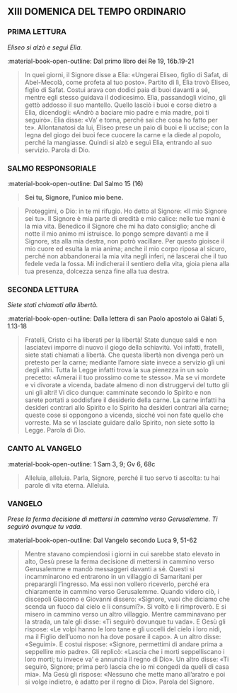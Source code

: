 ## XIII DOMENICA DEL TEMPO ORDINARIO
> 
### PRIMA LETTURA
*Eliseo si alzò e seguì Elìa.*

:material-book-open-outline: Dal primo libro dei Re
19, 16b.19-21

> In quei giorni, il Signore disse a Elìa: «Ungerai Eliseo, figlio di Safat, di Abel-Mecolà, come profeta al tuo posto». Partito di lì, Elìa trovò Eliseo, figlio di Safat. Costui arava con dodici paia di buoi davanti a sé, mentre egli stesso guidava il dodicesimo. Elìa, passandogli vicino, gli gettò addosso il suo mantello. Quello lasciò i buoi e corse dietro a Elìa, dicendogli: «Andrò a baciare mio padre e mia madre, poi ti seguirò». Elìa disse: «Va’ e torna, perché sai che cosa ho fatto per te». Allontanatosi da lui, Eliseo prese un paio di buoi e li uccise; con la legna del giogo dei buoi fece cuocere la carne e la diede al popolo, perché la mangiasse. Quindi si alzò e seguì Elìa, entrando al suo servizio. Parola di Dio.
> 
### SALMO RESPONSORIALE
:material-book-open-outline: Dal Salmo 15 (16)

>**Sei tu, Signore, l’unico mio bene.**

> Proteggimi, o Dio: in te mi rifugio.
> Ho detto al Signore: «Il mio Signore sei tu».
> Il Signore è mia parte di eredità e mio calice:
> nelle tue mani è la mia vita.
> Benedico il Signore che mi ha dato consiglio;
> anche di notte il mio animo mi istruisce.
> Io pongo sempre davanti a me il Signore,
> sta alla mia destra, non potrò vacillare.
> Per questo gioisce il mio cuore
> ed esulta la mia anima;
> anche il mio corpo riposa al sicuro,
> perché non abbandonerai la mia vita negli inferi,
> né lascerai che il tuo fedele veda la fossa.
> Mi indicherai il sentiero della vita,
> gioia piena alla tua presenza,
> dolcezza senza fine alla tua destra.
> 
### SECONDA LETTURA
*Siete stati chiamati alla libertà.*

:material-book-open-outline: Dalla lettera di san Paolo apostolo ai Gàlati
5, 1.13-18

> Fratelli, Cristo ci ha liberati per la libertà! State dunque saldi e non lasciatevi imporre di nuovo il giogo della schiavitù. Voi infatti, fratelli, siete stati chiamati a libertà. Che questa libertà non divenga però un pretesto per la carne; mediante l’amore siate invece a servizio gli uni degli altri. Tutta la Legge infatti trova la sua pienezza in un solo precetto: «Amerai il tuo prossimo come te stesso». Ma se vi mordete e vi divorate a vicenda, badate almeno di non distruggervi del tutto gli uni gli altri! Vi dico dunque: camminate secondo lo Spirito e non sarete portati a soddisfare il desiderio della carne. La carne infatti ha desideri contrari allo Spirito e lo Spirito ha desideri contrari alla carne; queste cose si oppongono a vicenda, sicché voi non fate quello che vorreste. Ma se vi lasciate guidare dallo Spirito, non siete sotto la Legge. Parola di Dio.
> 
### CANTO AL VANGELO
:material-book-open-outline: 1 Sam 3, 9; Gv 6, 68c

> Alleluia, alleluia.
> Parla, Signore, perché il tuo servo ti ascolta:
> tu hai parole di vita eterna.
> Alleluia.
> 
### VANGELO
*Prese la ferma decisione di mettersi in cammino verso Gerusalemme. Ti seguirò ovunque tu vada.*

:material-book-open-outline: Dal Vangelo secondo Luca
9, 51-62

> Mentre stavano compiendosi i giorni in cui sarebbe stato elevato in alto, Gesù prese la ferma decisione di mettersi in cammino verso Gerusalemme e mandò messaggeri davanti a sé. Questi si incamminarono ed entrarono in un villaggio di Samaritani per preparargli l’ingresso. Ma essi non vollero riceverlo, perché era chiaramente in cammino verso Gerusalemme. Quando videro ciò, i discepoli Giacomo e Giovanni dissero: «Signore, vuoi che diciamo che scenda un fuoco dal cielo e li consumi?». Si voltò e li rimproverò. E si misero in cammino verso un altro villaggio. Mentre camminavano per la strada, un tale gli disse: «Ti seguirò dovunque tu vada». E Gesù gli rispose: «Le volpi hanno le loro tane e gli uccelli del cielo i loro nidi, ma il Figlio dell’uomo non ha dove posare il capo». A un altro disse: «Seguimi». E costui rispose: «Signore, permettimi di andare prima a seppellire mio padre». Gli replicò: «Lascia che i morti seppelliscano i loro morti; tu invece va’ e annuncia il regno di Dio». Un altro disse: «Ti seguirò, Signore; prima però lascia che io mi congedi da quelli di casa mia». Ma Gesù gli rispose: «Nessuno che mette mano all’aratro e poi si volge indietro, è adatto per il regno di Dio». Parola del Signore.